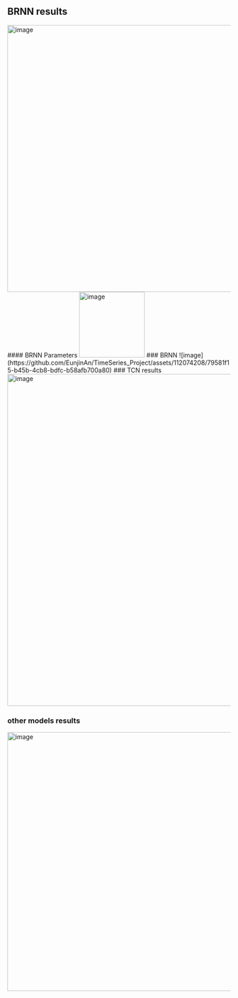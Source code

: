 <h2>BRNN results</h2>
<img width="602" alt="image" src="https://github.com/EunjinAn/TimeSeries_Project/assets/112074208/b3ce9477-bdac-488d-956e-555befcaf8c9">
#### BRNN Parameters 
<img width="148" alt="image" src="https://github.com/EunjinAn/TimeSeries_Project/assets/112074208/c79bbecc-4dc9-48ba-9146-641ab3d649c7">
### BRNN
![image](https://github.com/EunjinAn/TimeSeries_Project/assets/112074208/79581f15-b45b-4cb8-bdfc-b58afb700a80)
### TCN results
<img width="749" alt="image" src="https://github.com/EunjinAn/TimeSeries_Project/assets/112074208/41d28b2c-3bd3-4de6-b2ab-a6a8280308cb">

### other models results
<img width="584" alt="image" src="https://github.com/EunjinAn/TimeSeries_Project/assets/112074208/23b2b4b1-0074-46ed-a6ba-63cdcf6c66c3">
